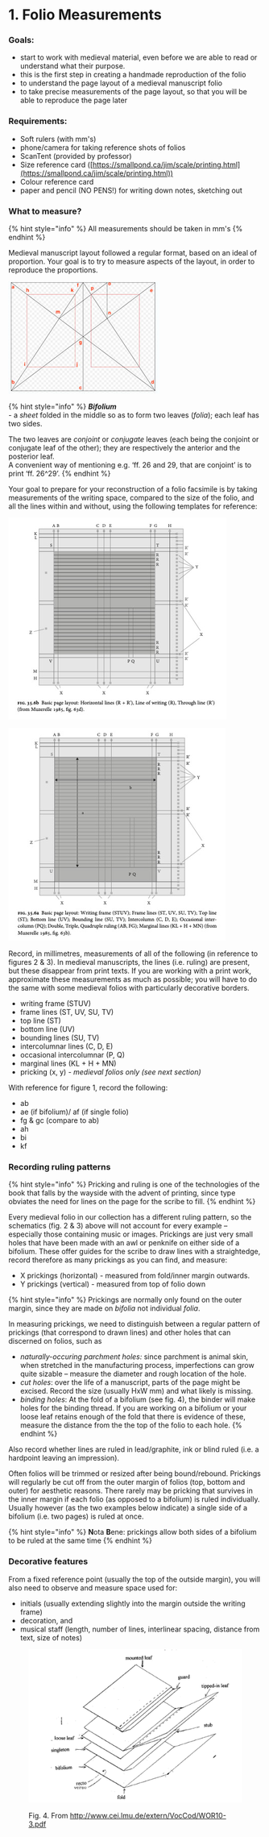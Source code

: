 # 1. Folio Measurements

### Goals:&#x20;

* start to work with medieval material, even before we are able to read or understand what their purpose.&#x20;
* this is the first step in creating a handmade reproduction of the folio
* to understand the page layout of a medieval manuscript folio
* to take precise measurements of the page layout, so that you will be able to reproduce the page later

### Requirements:

* Soft rulers (with mm's)
* phone/camera for taking reference shots of folios
* ScanTent (provided by professor)
* Size reference card ([https://smallpond.ca/jim/scale/printing.html](https://smallpond.ca/jim/scale/printing.html))
* Colour reference card&#x20;
* paper and pencil (NO PENS!) for writing down notes, sketching out

### What to measure?

{% hint style="info" %}
All measurements should be taken in mm's
{% endhint %}

Medieval manuscript layout followed a regular format, based on an ideal of proportion. Your goal is to try to measure aspects of the layout, in order to reproduce the proportions.

![Fig .1. Proportions of a bifolium](../../.gitbook/assets/Golden-section-a.jpg)

{% hint style="info" %}
_**Bifolium**_\
\- a _sheet_ folded in the middle so as to form two leaves (_folia_); each leaf has two sides.

The two leaves are _conjoint_ or _conjugate_ leaves (each being the conjoint or conjugate leaf of the other); they are respectively the anterior and the posterior leaf.\
A convenient way of mentioning e.g. ‘ff. 26 and 29, that are conjoint’ is to print ‘ff. 26^29’.
{% endhint %}

Your goal to prepare for your reconstruction of a folio facsimile is by taking measurements of the writing space, compared to the size of the folio, and all the lines within and without, using the following templates for reference:

![Fig. 2](<../../.gitbook/assets/Fig. 35.6b.png>)

![Fig 3.](<../../.gitbook/assets/Fig. 35.6a.png>)

Record, in millimetres, measurements of all of the following (in reference to figures 2 & 3). In medieval manuscripts, the lines (i.e. ruling) are present, but these disappear from print texts. If you are working with a print work, approximate these measurements as much as possible; you will have to do the same with some medieval folios with particularly decorative borders.

* writing frame (STUV)
* frame lines (ST, UV, SU, TV)
* top line (ST)
* bottom line (UV)
* bounding lines (SU, TV)
* intercolumnar lines (C, D, E)
* occasional intercolumnar (P, Q)
* marginal lines (KL + H + MN)
* pricking (x, y) - _medieval folios only (see next section)_

With reference for figure 1, record the following:

* ab
* ae (if bifolium)/ af (if single folio)
* fg & gc (compare to ab)
* ah
* bi
* kf

### Recording ruling patterns

{% hint style="info" %}
Pricking and ruling is one of the technologies of the book that falls by the wayside with the advent of printing, since type obviates the need for lines on the page for the scribe to fill.&#x20;
{% endhint %}

Every medieval folio in our collection has a different ruling pattern, so the schematics (fig. 2 & 3) above will not account for every example – especially those containing music or images. Prickings are just very small holes that have been made with an awl or penknife on either side of a bifolium. These offer guides for the scribe to draw lines with a straightedge, record therefore as many prickings as you can find, and measure:

* X prickings (horizontal) - measured from fold/inner margin outwards.&#x20;
* Y prickings (vertical) - measured from top of folio down

{% hint style="info" %}
Prickings are normally only found on the outer margin, since they are made on _bifolia_ not individual _folia_.&#x20;

In measuring prickings, we need to distinguish between a regular pattern of prickings (that correspond to drawn lines) and other holes that can discerned on folios, such as

* _naturally-occuring parchment holes:_ since parchment is animal skin, when stretched in the manufacturing process, imperfections can grow quite sizable – measure the diameter and rough location of the hole.&#x20;
* _cut holes_: over the life of a manuscript, parts of the page might be excised. Record the size (usually HxW mm) and what likely is missing.&#x20;
* _binding holes_: At the fold of a bifolium (see fig. 4), the binder will make holes for the binding thread. If you are working on a bifolium or your loose leaf retains enough of the fold that there is evidence of these, measure the distance from the the top of the folio to each hole.&#x20;
{% endhint %}

Also record whether lines are ruled in lead/graphite, ink or blind ruled (i.e. a hardpoint leaving an impression).&#x20;

Often folios will be trimmed or resized after being bound/rebound. Prickings will regularly be cut off from the outer margin of folios (top, bottom and outer) for aesthetic reasons. There rarely may be pricking that survives in the inner margin if each folio (as opposed to a bifolium) is ruled individually. Usually however (as the two examples below indicate) a single side of a bifolium (i.e. two pages) is ruled at once.&#x20;

{% hint style="info" %}
**N**ota **B**ene: prickings allow both sides of a bifolium to be ruled at the same time
{% endhint %}

### Decorative features

From a fixed reference point (usually the top of the outside margin), you will also need to observe and measure space used for:

* initials (usually extending slightly into the margin outside the writing frame)
* decoration, and&#x20;
* musical staff (length, number of lines, interlinear spacing, distance from text, size of notes)

<figure><img src="../../.gitbook/assets/Screen Shot 2022-10-25 at 10.44.01 AM.png" alt=""><figcaption><p>Fig. 4. From <a href="http://www.cei.lmu.de/extern/VocCod/WOR10-3.pdf">http://www.cei.lmu.de/extern/VocCod/WOR10-3.pdf</a></p></figcaption></figure>
